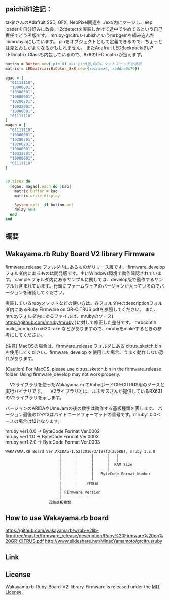 ## paichi81注記：
takjnさんのAdafruit SSD, GFX, NeoPixel関連を ./ext/内にマージし、eep loaderを自分好みに改良、i2cdetectを実装しかけて途中でやめてるという自己責任でどうぞ版です。
mruby-grcitrus-rubishというmrbgemを組み込んだlibmruby.aにしています。
pinをオブジェクトとして定義できるので、ちょっとは見とおしがよくなるかもしれません。
またAdafruit LEDBackpackぽい? LEDmatrix Classも内包しているので、8x8のLED matrixが扱えます。

```ruby:sample.rb
button = Button.new(:pin_8) #=> pin8番,GNDにタクトスイッチを接続
matrix = LEDmatrix::BiColor_8x8.new({:wire=>4, :addr=0x70})

egao = [
  "01111110",
  "10000001",
  "10300301",
  "10000001",
  "10200201",
  "10022001",
  "10000001",
  "01111110"
]
magao = [
  "01111110",
  "10000001",
  "10200201",
  "10200201",
  "10000001",
  "10333301",
  "10000001",
  "01111110"
]


50.times do
  [egao, magao].each do |kao|
    matrix.buffer = kao
    matrix.write_display

    System.exit  if button.on?
    delay 500
  end
end

```





## 概要
Wakayama.rb Ruby Board V2 library Firmware
------
firmware_release フォルダ内にあるものがリリース版です。
firmware_develop フォルダ内にあるものは開発版です。主にWindows環境で動作確認されています。
sample フォルダ内にあるサンプルに関しては、develop版で動作するサンプルも含まれています。行頭にファームウェアのバージョンが入っているのでバージョンを確認してください。

実装しているrubyメソッドなどの使い方は、各フォルダ内のdescriptionフォルダ内にあるRuby Firmware on GR-CITRUS.pdfを参照してください。
また、mrubyフォルダ内にあるファイルは、mrubyのソース( https://github.com/mruby/mruby )に対して修正した差分です。
mrbconf.h
build_config.rb
rx630.rake
などがありますので、mrubyをmakeするときの参考にしてください。

 
(注意)
MacOSの場合は、firmware_release フォルダにある citrus_sketch.binを使用してください。firmware_develop を使用した場合、うまく動作しない恐れがあります。

(Caution)
For MacOS, please use citrus_sketch.bin in the firmware_release folder. Using firmware_develop may not work properly.

　V2ライブラリを使ったWakayama.rb のRubyボードGR-CITRUS用のソースと実行バイナリです。
　V2ライブラリとは、ルネサスさんが提供しているRX631のV2ライブラリを示します。

  バージョンのARIDAやUmeJamの後の数字は動作する基板種類を表します。
  バージョン最後のf2やf3はバイトコードフォーマットの番号です。mruby1.0.0ベースの場合はf2となります。

  mruby ver1.0.0 -> ByteCode Format Ver.0002  
  mruby ver1.1.0 -> ByteCode Format Ver.0003  
  mruby ver1.2.0 -> ByteCode Format Ver.0003  

    WAKAYAMA.RB Board Ver.ARIDA5-1.52(2016/3/19)f3(256KB), mruby 1.2.0
                            |      |      |      |   |
                            |      |      |      |   |
                            |      |      |      |  RAM Size
                            |      |      |      |
                            |      |      |   ByteCode Format Number
                            |      |      |
                            |      |    作成日
                            |      |
                            | Firmware Version
                            |
                       回路基板種類


How to use Wakayama.rb board
------
https://github.com/wakayamarb/wrbb-v2lib-firm/tree/master/firmware_release/description/Ruby%20Firmware%20on%20GR-CITRUS.pdf
http://www.slideshare.net/MinaoYamamoto/grcitrusruby

Link
------


License
------
 Wakayama.rb-Ruby-Board-V2-library-Firmware is released under the [MIT License](MITL).
